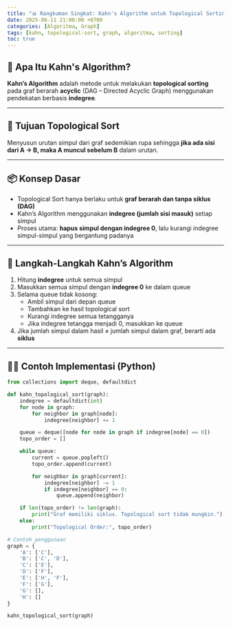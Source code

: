```yaml
---
title: "📊 Rangkuman Singkat: Kahn's Algorithm untuk Topological Sorting"
date: 2025-06-11 21:00:00 +0700
categories: [Algoritma, Graph]
tags: [kahn, topological-sort, graph, algoritma, sorting]
toc: true
---
```


## 🔄 Apa Itu Kahn's Algorithm?

**Kahn’s Algorithm** adalah metode untuk melakukan **topological sorting** pada graf berarah **acyclic** (DAG – Directed Acyclic Graph) menggunakan pendekatan berbasis **indegree**.

---

## 🎯 Tujuan Topological Sort

Menyusun urutan simpul dari graf sedemikian rupa sehingga **jika ada sisi dari A → B, maka A muncul sebelum B** dalam urutan.

---

## 📦 Konsep Dasar

- Topological Sort hanya berlaku untuk **graf berarah dan tanpa siklus (DAG)**
- Kahn’s Algorithm menggunakan **indegree (jumlah sisi masuk)** setiap simpul
- Proses utama: **hapus simpul dengan indegree 0**, lalu kurangi indegree simpul-simpul yang bergantung padanya

---

## 🔁 Langkah-Langkah Kahn’s Algorithm

1. Hitung **indegree** untuk semua simpul
2. Masukkan semua simpul dengan **indegree 0** ke dalam queue
3. Selama queue tidak kosong:
   - Ambil simpul dari depan queue
   - Tambahkan ke hasil topological sort
   - Kurangi indegree semua tetangganya
   - Jika indegree tetangga menjadi 0, masukkan ke queue
4. Jika jumlah simpul dalam hasil ≠ jumlah simpul dalam graf, berarti ada **siklus**

---

## 👨‍💻 Contoh Implementasi (Python)

```python
from collections import deque, defaultdict

def kahn_topological_sort(graph):
    indegree = defaultdict(int)
    for node in graph:
        for neighbor in graph[node]:
            indegree[neighbor] += 1

    queue = deque([node for node in graph if indegree[node] == 0])
    topo_order = []

    while queue:
        current = queue.popleft()
        topo_order.append(current)

        for neighbor in graph[current]:
            indegree[neighbor] -= 1
            if indegree[neighbor] == 0:
                queue.append(neighbor)

    if len(topo_order) != len(graph):
        print("Graf memiliki siklus. Topological sort tidak mungkin.")
    else:
        print("Topological Order:", topo_order)

# Contoh penggunaan
graph = {
    'A': ['C'],
    'B': ['C', 'D'],
    'C': ['E'],
    'D': ['F'],
    'E': ['H', 'F'],
    'F': ['G'],
    'G': [],
    'H': []
}

kahn_topological_sort(graph)

